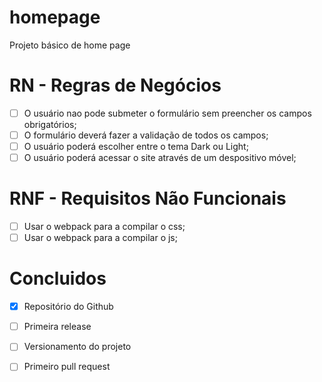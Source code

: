 # homepage
Projeto básico de home page
# RN - Regras de Negócios

- [ ] O usuário nao pode submeter o formulário sem preencher os campos obrigatórios;
- [ ] O formulário deverá fazer a validação de todos os campos;
- [ ] O usuário poderá escolher entre o tema Dark ou Light;
- [ ] O usuário poderá acessar o site através de um despositivo móvel;

# RNF - Requisitos Não Funcionais

- [ ] Usar o webpack para a compilar o css;
- [ ] Usar o webpack para a compilar o js;

# Concluidos

- [x] Repositório do Github
- [ ] Primeira release
- [ ] Versionamento do projeto
- [ ] Primeiro pull request


